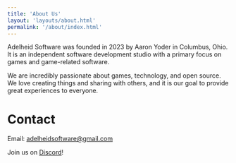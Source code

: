 ```yaml
---
title: 'About Us'
layout: 'layouts/about.html'
permalink: '/about/index.html'
---
```


Adelheid Software was founded in 2023 by Aaron Yoder in Columbus, Ohio. It is an independent software development studio with a primary focus on games and game-related software.

We are incredibly passionate about games, technology, and open source. We love creating things and sharing with others, and it is our goal to provide great experiences to everyone.

# Contact

Email: [adelheidsoftware@gmail.com](mailto:adelheidsoftware@gmail.com)

Join us on [Discord](https://discord.gg/8uWduVrUUa)!